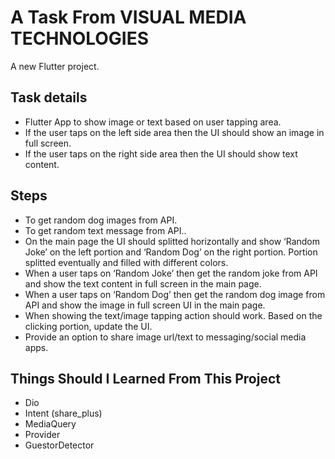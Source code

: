 # A Task From VISUAL MEDIA TECHNOLOGIES

A new Flutter project.

## Task details
- Flutter App to show image or text based on user tapping area.
- If the user taps on the left side area then the UI should show an image in full screen.
- If the user taps on the right side area then the UI should show text content.

## Steps
- To get random dog images from API.
- To get random text message from API..
- On the main page the UI should splitted horizontally and show ‘Random Joke’ on the left
  portion and ‘Random Dog’ on the right portion. Portion splitted eventually and filled with
  different colors.
- When a user taps on ‘Random Joke’ then get the random joke from API and show the
  text content in full screen in the main page.
- When a user taps on ‘Random Dog’ then get the random dog image from API and show
  the image in full screen UI in the main page.
- When showing the text/image tapping action should work. Based on the clicking portion,
  update the UI.
- Provide an option to share image url/text to messaging/social media apps.

## Things Should I Learned From This Project

-  Dio
-  Intent (share_plus)
-  MediaQuery
-  Provider
-  GuestorDetector
